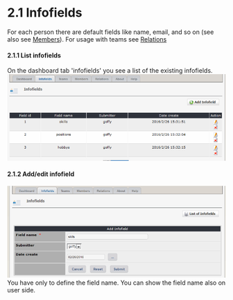 # 2.1 Infofields

For each person there are default fields like name, email, and so on (see also see [Members](2admin_members.md)).
For usage with teams see [Relations](2admin_relations.md)

#### 2.1.1 List infofields
On the dashboard tab 'infofields' you see a list of the existing infofields.
![](../assets/2admin_infofields_list.png)

#### 2.1.2 Add/edit infofield
![](../assets/2admin_infofields_add.png)
You have only to define the field name. You can show the field name also on user side.
